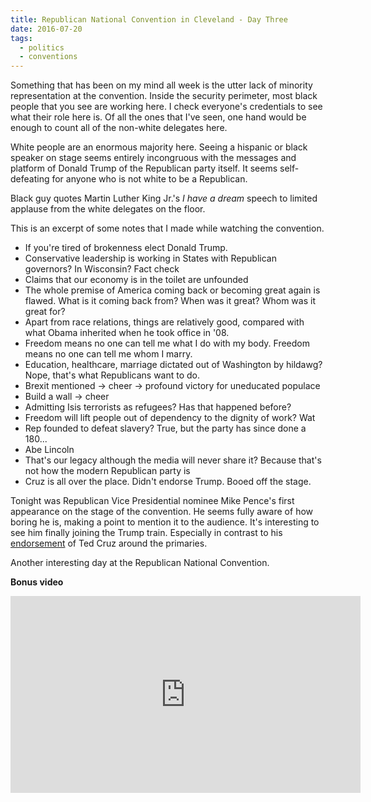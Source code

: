 ```yaml
---
title: Republican National Convention in Cleveland - Day Three
date: 2016-07-20
tags:
  - politics
  - conventions
---
```

Something that has been on my mind all week is the utter lack of minority representation at the convention. Inside the security perimeter, most black people that you see are working here. I check everyone's credentials to see what their role here is. Of all the ones that I've seen, one hand would be enough to count all of the non-white delegates here. 

White people are an enormous majority here. Seeing a hispanic or black speaker on stage seems entirely incongruous with the messages and platform of Donald Trump of the Republican party itself. It seems self-defeating for anyone who is not white to be a Republican.

Black guy quotes Martin Luther King Jr.'s _I have a dream_ speech to limited applause from the white delegates on the floor. 

This is an excerpt of some notes that I made while watching the convention.
* If you're tired of brokenness elect Donald Trump. 
* Conservative leadership is working in States with Republican governors? In Wisconsin? Fact check
* Claims that our economy is in the toilet are unfounded
* The whole premise of America coming back or becoming great again is flawed. What is it coming back from? When was it great? Whom was it great for?
* Apart from race relations, things are relatively good, compared with what Obama inherited when he took office in '08.
* Freedom means no one can tell me what I do with my body. Freedom means no one can tell me whom I marry. 
* Education, healthcare, marriage dictated out of Washington by hildawg? Nope, that's what Republicans want to do.
* Brexit mentioned -> cheer -> profound victory for uneducated populace
* Build a wall -> cheer
* Admitting Isis terrorists as refugees? Has that happened before?
* Freedom will lift people out of dependency to the dignity of work? Wat
* Rep founded to defeat slavery? True, but the party has since done a 180...
* Abe Lincoln 
* That's our legacy although the media will never share it? Because that's not how the modern Republican party is
* Cruz is all over the place. Didn't endorse Trump. Booed off the stage.

Tonight was Republican Vice Presidential nominee Mike Pence's first appearance on the stage of the convention. He seems fully aware of how boring he is, making a point to mention it to the audience. It's interesting to see him finally joining the Trump train. Especially in contrast to his [endorsement](http://www.indystar.com/story/opinion/2016/05/01/mike-pence-will-vote-ted-cruz/83792658/) of Ted Cruz around the primaries. 

Another interesting day at the Republican National Convention.

__Bonus video__
<iframe width="560" height="315" src="https://www.youtube.com/embed/WFjDBvRxcbM" frameborder="0" allowfullscreen></iframe>
